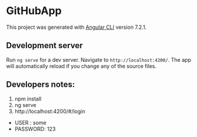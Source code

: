 # GitHubApp

This project was generated with [Angular CLI](https://github.com/angular/angular-cli) version 7.2.1.

## Development server

Run `ng serve` for a dev server. Navigate to `http://localhost:4200/`. The app will automatically reload if you change any of the source files.

## Developers notes: 
1) npm install
2) ng serve
3) http://localhost:4200/#/login
 - USER : some
 - PASSWORD: 123
